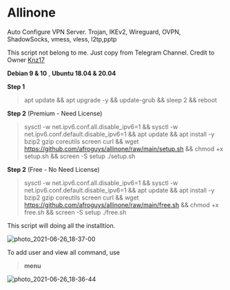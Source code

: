 # Allinone

Auto Configure VPN Server. Trojan, IKEv2, Wireguard, OVPN, ShadowSocks, vmess, vless, l2tp,pptp

This script not belong to me. Just copy from Telegram Channel. Credit to Owner [Knz17](https://t.me/knz17)

**Debian 9 & 10** , 
**Ubuntu 18.04 & 20.04**

**Step 1**
> apt update && apt upgrade -y && update-grub && sleep 2 && reboot

**Step 2** (Premium - Need License)
> sysctl -w net.ipv6.conf.all.disable_ipv6=1 && sysctl -w net.ipv6.conf.default.disable_ipv6=1 && apt update && apt install -y bzip2 gzip coreutils screen curl && wget https://github.com/afroguys/allinone/raw/main/setup.sh && chmod +x setup.sh && screen -S setup ./setup.sh

**Step 2** (Free - No Need License)
> sysctl -w net.ipv6.conf.all.disable_ipv6=1 && sysctl -w net.ipv6.conf.default.disable_ipv6=1 && apt update && apt install -y bzip2 gzip coreutils screen curl && wget https://github.com/afroguys/allinone/raw/main/free.sh && chmod +x free.sh && screen -S setup ./free.sh

This script will doing all the installtion.

![photo_2021-06-26_18-37-00](https://user-images.githubusercontent.com/36734490/123510383-b0461000-d6ad-11eb-8b9d-13a9ca58c8b6.jpg)

To add user and view all command, use 
> **menu**

![photo_2021-06-26_18-36-44](https://user-images.githubusercontent.com/36734490/123510380-ade3b600-d6ad-11eb-8a0a-461d7618a130.jpg)

